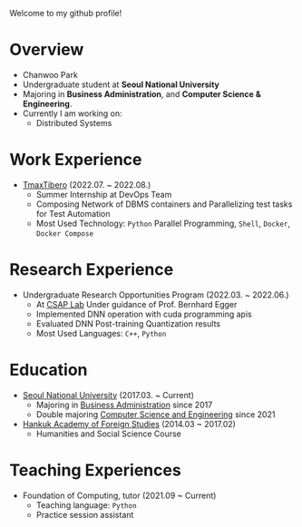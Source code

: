 Welcome to my github profile!    
# Overview
+ Chanwoo Park
+ Undergraduate student at **Seoul National University**
+ Majoring in **Business Administration**, and **Computer Science & Engineering**.
+ Currently I am working on:
    + Distributed Systems 
# Work Experience
+ [TmaxTibero](https://www.tmaxtibero.com/main.do) (2022.07. ~ 2022.08.)
    + Summer Internship at DevOps Team
    + Composing Network of DBMS containers and Parallelizing test tasks for Test Automation
    + Most Used Technology: `Python` Parallel Programming, `Shell`, `Docker`, `Docker Compose`
# Research Experience
+ Undergraduate Research Opportunities Program (2022.03. ~ 2022.06.)
    + At [CSAP Lab](https://csap.snu.ac.kr/) Under guidance of Prof. Bernhard Egger
    + Implemented DNN operation with cuda programming apis
    + Evaluated DNN Post-training Quantization results
    + Most Used Languages: `C++`, `Python`
# Education
+ [Seoul National University](https://www.snu.ac.kr/) (2017.03. ~ Current)
    + Majoring in [Business Administration](https://cba.snu.ac.kr/) since 2017
    + Double majoring [Computer Science and Engineering](https://cse.snu.ac.kr/) since 2021
+ [Hankuk Academy of Foreign Studies](http://hafs.hs.kr/) (2014.03 ~ 2017.02)
    + Humanities and Social Science Course
# Teaching Experiences
+ Foundation of Computing, tutor (2021.09 ~ Current)
    + Teaching language: `Python`
    + Practice session assistant
